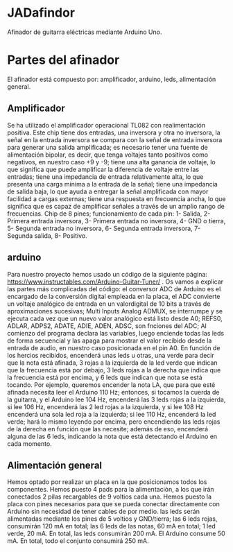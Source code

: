 # JADafindor
Afinador de guitarra eléctricas mediante Arduino Uno.
# Partes del afinador
El afinador está compuesto por: amplificador, arduino, leds, alimentación general.
## Amplificador
Se ha utilizado el amplificador operacional TL082 con realimentación positiva. Este chip tiene dos entradas, una inversora y otra no inversora, la señal en la entrada inversora se compara con la señal de entrada inversora para generar una salida amplificada; es necesario tener una fuente de alimentación bipolar, es decir, que tenga voltajes tanto positivos como negativos, en nuestro caso +9 y -9; tiene una alta ganancia de voltaje, lo que significa que puede amplificar la diferencia de voltaje entre las entradas; tiene una impedancia de entrada relativamente alta, lo que presenta una carga mínima a la entrada de la señal; tiene una impedancia de salida baja, lo que ayuda a entregar la señal amplificada con mayor facilidad a cargas externas; tiene una respuesta en frecuencia ancha, lo que significa que es capaz de amplificar señales a través de un amplio rango de frecuencias. Chip de 8 pines; funcionamiento de cada pin: 1- Salida, 2- Primera entrada inversora, 3- Primera entrada no inversora, 4- GND o tierra, 5- Segunda entrada no inversora, 6- Segunda entrada inversora, 7- Segunda salida, 8- Positivo.
## arduino
Para nuestro proyecto hemos usado un código de la siguiente página: https://www.instructables.com/Arduino-Guitar-Tuner/ . Os vamos a explicar las partes más complicadas del código: el conversor ADC de Arduino es el encargado de la conversión digital empleada en la placa, el ADC convierte un voltaje analógico de entrada en un valordigital de 10 bits a través de aproximaciones sucesivas; Multi Inputs Analog ADMUX, se interrumpe y se ejecuta cada vez que un nuevo valor analógico está listo desde A0; REFS0, ADLAR, ADPS2, ADATE, ADIE, ADEN, ADSC, son fnciones del ADC; Al comienzo del programa declara las variables, luego enciende todas las leds de forma secuencial y las apaga para mostrar el valor recibido desde la entrada de audio, en nuestro caso posicionada en el pin A0. En función de los hercios recibidos, encenderá unas leds u otras, una verde para decir que la nota está afinada, 3 rojas a la izquierda de la led verde que indican que la frecuencia está por debajo, 3 leds rojas a la derecha que indica que la frecuencia está por encima, y 6 leds que indican que nota se está tocando. Por ejemplo, queremos encender la nota LA, que para que esté afinada necesita leer el Arduino 110 Hz; entonces, si tocamos la cuerda de la guitarra, y el Arduino lee 104 Hz, encenderá las 3 leds rojas a la izquierda, si lee 106 Hz, encenderá las 2 led rojas a la izquierda, y si lee 108 Hz encenderá una sola led roja a la izquierda; si lee 110 Hz, encenderá la led verde; hará lo mismo leyendo por encima, pero encendiendo las leds rojas de la derecha en función que las necesite; además de eso, encenderá alguna de las 6 leds, indicando la nota que está detectando el Arduino en cada momento.
## Alimentación general
Hemos optado por realizar un placa en la que posicionamos todos los componentes. Hemos puesto 4 pads para la alimentación, a los que irán conectados 2 pilas recargables de 9 voltios cada una. Hemos puesto la placa con pines necesarios para que se pueda conectar directamente con Arduino sin necesidad de tener cables de por medio. las leds serán alimentadas mediante los pines de 5 voltios y GND/tierra; las 6 leds rojas, consumirán 120 mA en total; las 6 leds de las notas, 60 mA en total; 1 led verde, 20 mA. En total, las leds consumirán 200 mA. El Arduino consume 50 mA. En total, todo el conjunto consumirá 250 mA.

